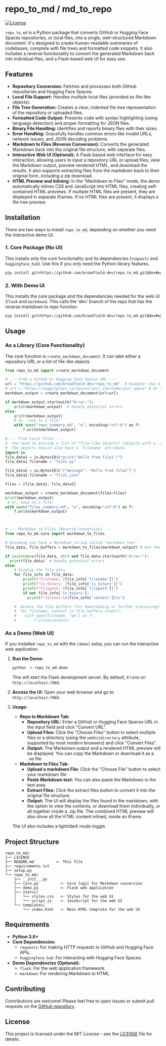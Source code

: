 # repo_to_md / md_to_repo

[![License](https://img.shields.io/badge/license-MIT-blue.svg)](LICENSE)

`repo_to_md` is a Python package that converts GitHub or Hugging Face Spaces repositories, or local files, into a single, well-structured Markdown document.  It's designed to create human-readable summaries of codebases, complete with file trees and formatted code snippets.  It also includes a reverse functionality to convert the generated Markdown back into individual files, and a Flask-based web UI for easy use.

## Features

*   **Repository Conversion:**  Fetches and processes both GitHub repositories and Hugging Face Spaces.
*   **Local File Support:**  Handles multiple local files (provided as file-like objects).
*   **File Tree Generation:**  Creates a clear, indented file tree representation of the repository or uploaded files.
*   **Formatted Code Output:**  Presents code with syntax highlighting (using language detection) and proper formatting for JSON files.
*   **Binary File Handling:**  Identifies and reports binary files with their sizes.
*   **Error Handling:**  Gracefully handles common errors like invalid URLs, network issues, and JSON decoding problems.
*   **Markdown to Files (Reverse Conversion):**  Converts the generated Markdown back into the original file structure, with separate files.
*   **Interactive Web UI (Optional):** A Flask-based web interface for easy interaction, allowing users to input a repository URL or upload files, view the Markdown output, preview rendered HTML, and download the results. It also supports extracting files from the markdown back to their original form, including a zip download.
*   **HTML Preview and Inlining:**  In the "Markdown to Files" mode, the demo automatically inlines CSS and JavaScript into HTML files, creating self-contained HTML previews.  If multiple HTML files are present, they are displayed in separate iframes. If no HTML files are present, it displays a file tree preview.

## Installation

There are two ways to install `repo_to_md`, depending on whether you need the interactive demo UI.

### 1. Core Package (No UI)

This installs only the core functionality and its dependencies (`requests` and `huggingface_hub`).  Use this if you only need the Python library features.

```bash
pip install git+https://github.com/broadfield-dev/repo_to_md.git@dev#egg=repo_to_md[main]
```

### 2. With Demo UI

This installs the core package *and* the dependencies needed for the web UI (`flask` and `markdown`).
This calls the 'dev' branch of the repo that has the reverse markdown to repo function.

```bash
pip install git+https://github.com/broadfield-dev/repo_to_md.git@dev#egg=repo_to_md[demo]
```

## Usage

### As a Library (Core Functionality)

The core function is `create_markdown_document`.  It can take either a repository URL or a list of file-like objects.

```python
from repo_to_md import create_markdown_document

# --- From a GitHub or Hugging Face Spaces URL ---
url = "https://github.com/broadfield-dev/repo_to_md"  # Example: Use a real URL
# url = "https://huggingface.co/spaces/your_username/your_space" # Or a Hugging Face Space
markdown_output = create_markdown_document(url=url)

if markdown_output.startswith("Error:"):
    print(markdown_output)  # Handle potential errors
else:
    print(markdown_output)
    # Or, save to a file:
    with open("repo_summary.md", "w", encoding="utf-8") as f:
        f.write(markdown_output)

# --- From Local Files ---
#  You need to provide a list of *file-like objects* (objects with a .read() method)
#  The objects should also have a 'filename' attribute.
import io
file_data1 = io.BytesIO(b"print('Hello from file1')")
file_data1.filename = "file1.py"

file_data2 = io.BytesIO(b'{"message": "Hello from file2"}')
file_data2.filename = "file2.json"

files = [file_data1, file_data2]

markdown_output = create_markdown_document(files=files)
print(markdown_output)
 # Or, save to a file:
with open("files_summary.md", "w", encoding="utf-8") as f:
    f.write(markdown_output)



# --- Markdown to Files (Reverse Conversion) ---
from repo_to_md.core import markdown_to_files

# Assuming you have a Markdown string called 'markdown_text'
file_data, file_buffers = markdown_to_files(markdown_output) # Use the output from previous examples

if isinstance(file_data, str) and file_data.startswith("Error:"):
  print(file_data)  # Handle potential errors
else:
    # Display the file data
    for file_info in file_data:
        print(f"Filename: {file_info['filename']}")
        print(f"Is Binary: {file_info['is_binary']}")
        print(f"Filepath: {file_info['filepath']}")
        if not file_info['is_binary']:
          print(f"Content:\n{file_info['content']}\n")

    #  Access the file buffers (for downloading or further processing)
    #  for filename, content in file_buffers.items():
    #    with open(filename, "wb") as f:
    #        f.write(content)


```

### As a Demo (Web UI)

If you installed `repo_to_md` with the `[demo]` extra, you can run the interactive web application.

1.  **Run the Demo:**

    ```bash
    python -m repo_to_md.demo
    ```
    This will start the Flask development server.  By default, it runs on `http://localhost:7860`.

2.  **Access the UI:** Open your web browser and go to `http://localhost:7860`.

3.  **Usage:**

    *   **Repo to Markdown Tab:**
        *   **Repository URL:** Enter a GitHub or Hugging Face Spaces URL in the input field and click "Convert URL".
        *   **Upload Files:**  Click the "Choose Files" button to select multiple files or a directory (using the `webkitdirectory` attribute, supported by most modern browsers) and click "Convert Files".
        *   **Output:** The Markdown output and a rendered HTML preview will be displayed.  You can copy the Markdown or download it as a `.md` file.
    *  **Markdown to Files Tab:**
        *  **Upload a markdown File:** Click the "Choose File" button to select your markdown file
        *  **Paste Markdown text:** You can also paste the Markdown in the text area.
        *   **Extract Files:** Click the extract files button to convert it into the original file structure.
        * **Output:** The UI will display the files found in the markdown, with the option to view the contents, or download them individually, or all together inside a .zip file.  The combined HTML preview will also show all the HTML content inlined, inside an iframe.

    The UI also includes a light/dark mode toggle.

## Project Structure

```
repo_to_md/
├── LICENSE
├── README.md          <- This file
├── requirements.txt
├── setup.py
└── repo_to_md/
    ├── __init__.py
    ├── core.py          <- Core logic for Markdown conversion
    ├── demo.py          <- Flask web application
    ├── static/
    │   └── styles.css   <- Styles for the web UI
    │   └── script.js    <- JavaScript for the web UI
    └── templates/
        └── index.html   <- Main HTML template for the web UI
```

## Requirements

*   **Python 3.6+**
*   **Core Dependencies:**
    *   `requests`: For making HTTP requests to GitHub and Hugging Face APIs.
    *   `huggingface_hub`: For interacting with Hugging Face Spaces.
*   **Demo Dependencies (Optional):**
    *   `flask`: For the web application framework.
    *   `markdown`: For rendering Markdown to HTML.

## Contributing

Contributions are welcome! Please feel free to open issues or submit pull requests on the [GitHub repository](https://github.com/broadfield-dev/repo_to_md).

## License

This project is licensed under the MIT License - see the [LICENSE](LICENSE) file for details.
